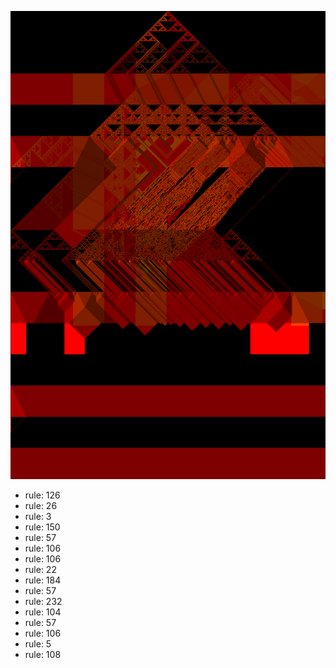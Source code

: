 ![photo](./output.png) 
 * rule: 126
* rule: 26
* rule: 3
* rule: 150
* rule: 57
* rule: 106
* rule: 106
* rule: 22
* rule: 184
* rule: 57
* rule: 232
* rule: 104
* rule: 57
* rule: 106
* rule: 5
* rule: 108
